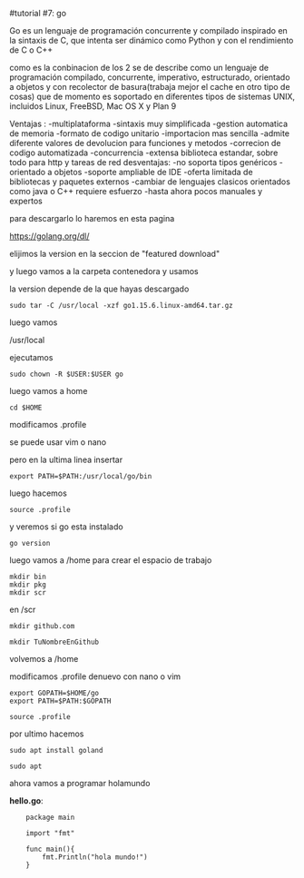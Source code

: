 #tutorial #7: go

Go es un lenguaje de programación concurrente y compilado inspirado en la sintaxis de C, que intenta ser dinámico como Python y con el rendimiento de C o C++

como es la conbinacion de los 2 se de describe como un lenguaje de programación compilado, concurrente, imperativo, estructurado, orientado a objetos y con recolector de basura(trabaja mejor el cache en otro tipo de cosas) que de momento es soportado en diferentes tipos de sistemas UNIX, incluidos Linux, FreeBSD, Mac OS X y Plan 9

Ventajas : 
	-multiplataforma
	-sintaxis muy simplificada
	-gestion automatica de memoria
	-formato de codigo unitario
	-importacion mas sencilla
	-admite diferente valores de devolucion para funciones y metodos
	-correcion de codigo automatizada 
	-concurrencia
	-extensa biblioteca estandar, sobre todo para http y tareas de red
desventajas:
	-no soporta tipos genéricos
	-orientado a objetos
	-soporte ampliable de IDE
	-oferta limitada de bibliotecas y paquetes externos
	-cambiar de lenguajes clasicos orientados como java o C++ requiere esfuerzo
	-hasta ahora pocos manuales y expertos

para descargarlo lo haremos en esta pagina

https://golang.org/dl/

elijimos la version en la seccion de "featured download"

y luego vamos a la carpeta contenedora y usamos 

la version depende de la que hayas descargado
```
sudo tar -C /usr/local -xzf go1.15.6.linux-amd64.tar.gz
```
luego vamos 

/usr/local

ejecutamos 

```
sudo chown -R $USER:$USER go
```
luego vamos a home

```
cd $HOME
```

modificamos .profile

se puede usar vim o nano

pero en la ultima linea insertar
```
export PATH=$PATH:/usr/local/go/bin
```

luego hacemos

```
source .profile
```
 
y veremos si go esta instalado

```
go version
```

luego vamos a /home 
para crear el espacio de trabajo

```
mkdir bin
mkdir pkg
mkdir scr
```
en /scr
```
mkdir github.com
```

```
mkdir TuNombreEnGithub
```

volvemos a /home

modificamos .profile denuevo con nano o vim
```
export GOPATH=$HOME/go
export PATH=$PATH:$GOPATH
```

```
source .profile
```

por ultimo hacemos 
```
sudo apt install goland
```
```
sudo apt
```

ahora vamos a programar holamundo

**hello.go**:
```
	package main

	import "fmt"

	func main(){
		fmt.Println("hola mundo!")
	}	
```




